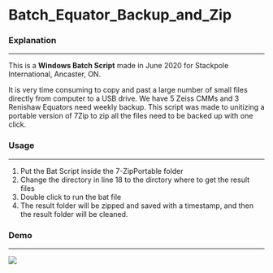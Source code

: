 # Batch_Equator_Backup_and_Zip

### Explanation
---

This is a **Windows Batch Script** made in June 2020 for Stackpole International, Ancaster, ON. 

It is very time consuming to copy and past a large number of small files directly from computer to a USB drive. We have 5 Zeiss CMMs and 3 Renishaw Equators need weekly backup. This script was made to unitizing a portable version of 7Zip to zip all the files need to be backed up with one click. 



### Usage
---
1. Put the Bat Script inside the 7-ZipPortable folder
2. Change the directory in line 18 to the dirctory where to get the result files
3. Double click to run the bat file
4. The result folder will be zipped and saved with a timestamp, and then the result folder will be cleaned. 

### Demo
---

<img src="https://github.com/y5mei/Saved-Pictures/blob/master/RenishawAutoBackup.gif" style="zoom:100%;"/>

